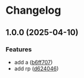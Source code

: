 # Changelog

## 1.0.0 (2025-04-10)


### Features

* add a ([b6ff707](https://github.com/GitHaHaHub/dm6/commit/b6ff7077e428a095fd19f2fd20595bc45b000066))
* add rp ([d624046](https://github.com/GitHaHaHub/dm6/commit/d6240466188435408cf6803c2bcb5a3ac5f6022f))
